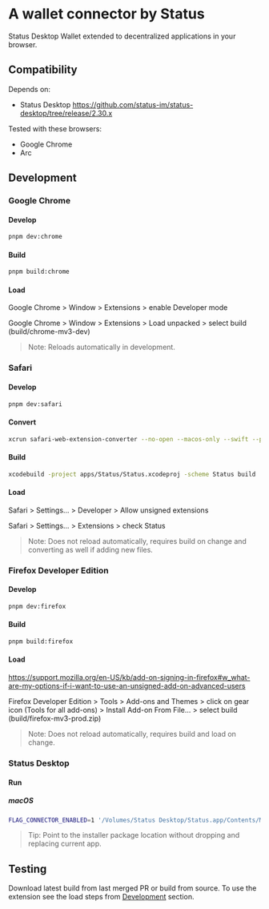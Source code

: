 # A wallet connector by Status

Status Desktop Wallet extended to decentralized applications in your browser.

## Compatibility

Depends on:

- Status Desktop https://github.com/status-im/status-desktop/tree/release/2.30.x

Tested with these browsers:

- Google Chrome
- Arc

## Development

### Google Chrome

#### Develop

```bash
pnpm dev:chrome
```

#### Build

```bash
pnpm build:chrome
```

#### Load

Google Chrome > Window > Extensions > enable Developer mode

Google Chrome > Window > Extensions > Load unpacked > select build (build/chrome-mv3-dev)

> Note: Reloads automatically in development.

### Safari

#### Develop

```bash
pnpm dev:safari
```

#### Convert

```bash
xcrun safari-web-extension-converter --no-open --macos-only --swift --project-location ./apps --app-name Status --bundle-identifier im.Status.Status ./build/safari-mv3-dev/
```

#### Build

```bash
xcodebuild -project apps/Status/Status.xcodeproj -scheme Status build
```

#### Load

Safari > Settings... > Developer > Allow unsigned extensions

Safari > Settings... > Extensions > check Status

> Note: Does not reload automatically, requires build on change and converting as well if adding new files.

### Firefox Developer Edition

#### Develop

```bash
pnpm dev:firefox
```

#### Build

```bash
pnpm build:firefox
```

#### Load

https://support.mozilla.org/en-US/kb/add-on-signing-in-firefox#w_what-are-my-options-if-i-want-to-use-an-unsigned-add-on-advanced-users

Firefox Developer Edition > Tools > Add-ons and Themes > click on gear icon (Tools for all add-ons) > Install Add-on From File... > select build (build/firefox-mv3-prod.zip)

> Note: Does not reload automatically, requires build and load on change.

### Status Desktop

#### Run

##### macOS

```bash
FLAG_CONNECTOR_ENABLED=1 '/Volumes/Status Desktop/Status.app/Contents/MacOS/nim_status_client'
```

> Tip: Point to the installer package location without dropping and replacing current app.

## Testing

Download latest build from last merged PR or build from source. To use the extension see the load steps from [Development](#development) section.
